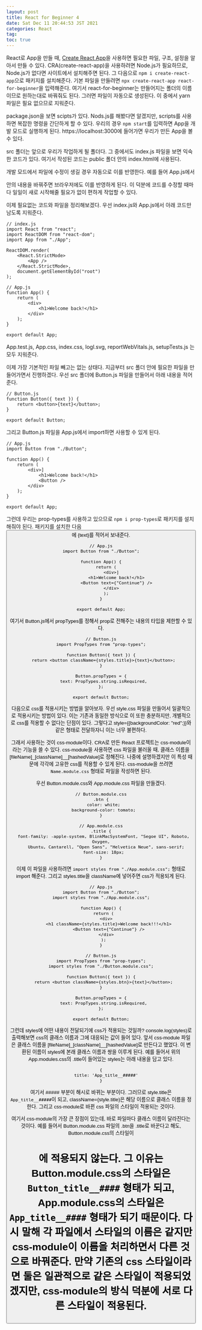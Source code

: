 ```yaml
---
layout: post
title: React for Beginner 4
date: Sat Dec 11 20:44:53 JST 2021
categories: React
tag:
toc: true
---
```


React로 App을 만들 때, [Create React App](https://create-react-app.dev/)을 사용하면 필요한 파일, 구조, 설정을 알아서 만들 수 있다.
CRA(create-react-app)을 사용하려면 Node.js가 필요하므로, Node.js가 없다면 사이트에서 설치해주면 된다.
그 다음으로 `npm i create-react-app`으로 패키지를 설치해준다.
기본 파일을 만들려면 `npx create-react-app react-for-beginner`을 입력해준다.
여기서 react-for-beginner는 만들어지는 폴더의 이름이므로 원하는대로 바꿔줘도 된다.
그러면 파일이 자동으로 생성된다.
이 중에서 yarn 파일은 필요 없으므로 지워준다.

package.json을 보면 scipts가 있다.
Nods.js를 해봤다면 알겠지만, scripts를 사용하면 복잡한 명령을 간단하게 할 수 있다.
우리의 경우 `npm start`를 입력하면 App을 개발 모드로 실행하게 된다.
https://localhost:3000에 들어가면 우리가 만든 App을 볼 수 있다.

src 폴더는 앞으로 우리가 작업하게 될 폴더다.
그 중에서도 index.js 파일을 보면 익숙한 코드가 있다.
여기서 작성된 코드는 public 폴더 안의 index.html에 사용된다.

개발 모드에서 파일에 수정이 생길 경우 자동으로 이를 반영한다.
예를 들어 App.js에서 <div> 안의 내용을 바꿔주면 브라우저에도 이를 반영하게 된다.
이 덕분에 코드를 수정할 때마다 일일이 새로 시작해줄 필요가 없이 편하게 작업할 수 있다.

이제 필요없는 코드와 파일을 정리해보겠다.
우선 index.js와 App.js에서 아래 코드만 남도록 지워준다.

```
// index.js
import React from "react";
import ReactDOM from "react-dom";
import App from "./App";

ReactDOM.render(
    <React.StrictMode>
        <App />
    </React.StrictMode>,
    document.getElementById("root")
);
```

```
// App.js
function App() {
    return (
        <div>
            <h1>Welcome back!</h1>
        </div>
    );
}

export default App;
```

App.test.js, App.css, index.css, logl.svg, reportWebVitals.js, setupTests.js 는 모두 지워준다.

이제 가장 기본적인 파일 빼고는 없는 상태다.
지금부터 src 폴더 안에 필요한 파일을 만들어가면서 진행하겠다.
우선 src 폴더에 Button.js 파일을 만들어서 아래 내용을 적어준다.

```
// Button.js
function Button({ text }) {
    return <button>{text}</button>;
}

export default Button;
```

그리고 Button.js 파일을 App.js에서 import하면 사용할 수 있게 된다.

```
// App.js
import Button from "./Button";

function App() {
    return (
        <div>]
            <h1>Welcome back!</h1>
            <Button />
        </div>
    );
}

export default App;
```

그런데 우리는 prop-types를 사용하고 있으므로 `npm i prop-types`로 패키지를 설치해줘야 된다.
패키지를 설치한 다음 <Button />에 {text}를 적어서 보내준다.

```
// App.js
import Button from "./Button";

function App() {
    return (
        <div>]
            <h1>Welcome back!</h1>
            <Button text={"Continue"} />
        </div>
    );
}

export default App;
```

여기서 Button.js에서 propTypes를 정해서 prop로 전해주는 내용의 타입을 제한할 수 있다.

```
// Button.js
import PropTypes from "prop-types";

function Button({ text }) {
  return <button className={styles.title}>{text}</button>;
}

Button.propTypes = {
  text: PropTypes.string.isRequired,
};

export default Button;
```

다음으로 css를 적용시키는 방법을 알아보자.
우선 style.css 파일을 만들어서 일괄적으로 적용시키는 방법이 있다.
이는 기존과 동일한 방식으로 이 또한 충분하지만, 개별적으로 css를 적용할 수 없다는 단점이 있다.
그렇다고 style={{backgroundColor: "red";}}와 같은 형태로 전달하자니 이는 너무 불편하다.

그래서 사용하는 것이 css-module이다.
CRA로 만든 React 프로젝트는 css-module이라는 기능을 쓸 수 있다.
css-module을 사용하면 css 파일을 불러올 때, 클래스 이름을 [fileName]\_[className]\_\_[hashedValue]로 정해진다.
나중에 설명하겠지만 이 특성 때문에 각각에 고유한 css를 적용할 수 있게 된다.
css-module을 쓰려면 `Name.module.css` 형태로 파일을 작성하면 된다.

우선 Button.module.css와 App.module.css 파일을 만들겠다.

```
// Button.module.css
.btn {
  color: white;
  background-color: tomato;
}
```

```
// App.module.css
.title {
  font-family: -apple-system, BlinkMacSystemFont, "Segoe UI", Roboto, Oxygen,
    Ubuntu, Cantarell, "Open Sans", "Helvetica Neue", sans-serif;
  font-size: 18px;
}
```

이제 이 파일을 사용하려면 `import styles from "./App.module.css";` 형태로 import 해준다.
그리고 styles.title을 className에 넣어주면 css가 적용되게 된다.

```
// App.js
import Button from "./Button";
import styles from "./App.module.css";

function App() {
  return (
    <div>
      <h1 className={styles.title}>Welcome back!!!</h1>
      <Button text={"Continue"} />
    </div>
  );
}
```

```
// Button.js
import PropTypes from "prop-types";
import styles from "./Button.module.css";

function Button({ text }) {
  return <button className={styles.btn}>{text}</button>;
}

Button.propTypes = {
  text: PropTypes.string.isRequired,
};

export default Button;
```

그런데 styles에 어떤 내용이 전달되기에 css가 적용되는 것일까?
console.log(styles)로 출력해보면 css의 클래스 이름과 그에 대응되는 값이 들어 있다.
앞서 css-module 파일은 클래스 이름을 [fileName]\_[className]\_\_[hashedValue]로 만든다고 했었다.
이 변환된 이름이 styles에 본래 클래스 이름과 쌍을 이루게 된다.
예를 들어서 위의 App.modules.css의 .title이 들어있는 styles는 아래 내용을 담고 있다.

```
{
    title: 'App_title__#####'
}
```

여기서 ##### 부분이 해시로 바뀌는 부분이다.
그러므로 style.title은 `App_title__#####`이 되고, className={style.title}은 해당 이름으로 클래스 이름을 정한다.
그리고 css-module로 바뀐 css 파일의 스타일이 적용되는 것이다.

여기서 css-module의 가장 큰 장점이 있는데, 바로 파일마다 클래스 이름이 달라진다는 것이다.
예를 들어서 Button.module.css 파일의 .btn을 .title로 바꾼다고 해도, Button.module.css의 스타일이 <h1>에 적용되지 않는다.
그 이유는 Button.module.css의 스타일은 `Button_title__####` 형태가 되고, App.module.css의 스타일은 `App_title__####` 형태가 되기 때문이다.
다시 말해 각 파일에서 스타일의 이름은 같지만 css-module이 이름을 처리하면서 다른 것으로 바꿔준다.
만약 기존의 css 스타일이라면 둘은 일관적으로 같은 스타일이 적용되었겠지만, css-module의 방식 덕분에 서로 다른 스타일이 적용된다.
